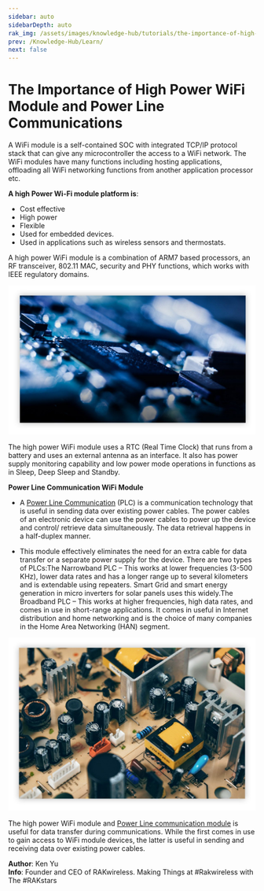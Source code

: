 ```yaml
---
sidebar: auto
sidebarDepth: auto
rak_img: /assets/images/knowledge-hub/tutorials/the-importance-of-high-power-wifi-module-and-power-line-communications/overview.png
prev: /Knowledge-Hub/Learn/
next: false
---
```


# The Importance of High Power WiFi Module and Power Line Communications

A WiFi module is a self-contained SOC with integrated TCP/IP protocol stack that can give any microcontroller the access to a WiFi network. The WiFi modules have many functions including hosting applications, offloading all WiFi networking functions from another application processor etc.

**A high Power Wi-Fi module platform is**:
* Cost effective
* High power
* Flexible
* Used for embedded devices.
* Used in applications such as wireless sensors and thermostats.

A high power WiFi module is a combination of ARM7 based processors, an RF transceiver, 802.11 MAC, security and PHY functions, which works with IEEE regulatory domains.

![Overview](/assets/images/knowledge-hub/tutorials/the-importance-of-high-power-wifi-module-and-power-line-communications/overview.png)

The high power WiFi module uses a RTC (Real Time Clock) that runs from a battery and uses an external antenna as an interface. It also has power supply monitoring capability and low power mode operations in functions as in Sleep, Deep Sleep and Standby.

**Power Line Communication WiFi Module**

* A [Power Line Communication](https://en.wikipedia.org/wiki/Power-line_communication) (PLC) is a communication technology that is useful in sending data over existing power cables. The power cables of an electronic device can use the power cables to power up the device and control/ retrieve data simultaneously. The data retrieval happens in a half-duplex manner.

* This module effectively eliminates the need for an extra cable for data transfer or a separate power supply for the device. There are two types of PLCs:The Narrowband PLC – This works at lower frequencies (3-500 KHz), lower data rates and has a longer range up to several kilometers and is extendable using repeaters. Smart Grid and smart energy generation in micro inverters for solar panels uses this widely.The Broadband PLC – This works at higher frequencies, high data rates, and comes in use in short-range applications. It comes in useful in Internet distribution and home networking and is the choice of many companies in the Home Area Networking (HAN) segment.

![Circuit](/assets/images/knowledge-hub/tutorials/the-importance-of-high-power-wifi-module-and-power-line-communications/circuit.png)


The high power WiFi module and [Power Line communication module](https://www.rakwireless.com/en-us/products/plc-boards-and-modules/lx200v30-plc-homeplug-av-module) is useful for data transfer during communications. While the first comes in use to gain access to WiFi module devices, the latter is useful in sending and receiving data over existing power cables.



**Author**: Ken Yu<br>
**Info**: Founder and CEO of RAKwireless. Making Things at #Rakwireless with The #RAKstars
